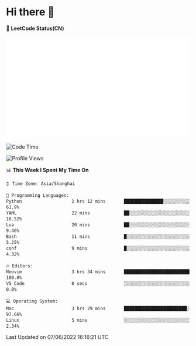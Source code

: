 # Hi there 👋

📝 **LeetCode Status(CN)**

![wsmbsbbz's LeetCode status](https://github.com/wsmbsbbz/wsmbsbbz/blob/main/status.svg)

<!--
**wsmbsbbz/wsmbsbbz** is a ✨ _special_ ✨ repository because its `README.md` (this file) appears on your GitHub profile.

Here are some ideas to get you started:

- 🔭 I’m currently working on ...
- 🌱 I’m currently learning ...
- 👯 I’m looking to collaborate on ...
- 🤔 I’m looking for help with ...
- 💬 Ask me about ...
- 📫 How to reach me: ...
- 😄 Pronouns: ...
- ⚡ Fun fact: ...
-->
<!--START_SECTION:waka-->
![Code Time](http://img.shields.io/badge/Code%20Time-0%20secs-blue)

![Profile Views](http://img.shields.io/badge/Profile%20Views-8-blue)

📊 **This Week I Spent My Time On** 

```text
⌚︎ Time Zone: Asia/Shanghai

💬 Programming Languages: 
Python                   2 hrs 12 mins       ███████████████░░░░░░░░░░   61.9% 
YAML                     22 mins             ██░░░░░░░░░░░░░░░░░░░░░░░   10.52% 
Lua                      20 mins             ██░░░░░░░░░░░░░░░░░░░░░░░   9.46% 
Bash                     11 mins             █░░░░░░░░░░░░░░░░░░░░░░░░   5.25% 
conf                     9 mins              █░░░░░░░░░░░░░░░░░░░░░░░░   4.32%

🔥 Editors: 
Neovim                   3 hrs 34 mins       █████████████████████████   100.0% 
VS Code                  0 secs              ░░░░░░░░░░░░░░░░░░░░░░░░░   0.0%

💻 Operating System: 
Mac                      3 hrs 29 mins       ████████████████████████░   97.66% 
Linux                    5 mins              ░░░░░░░░░░░░░░░░░░░░░░░░░   2.34%

```


 Last Updated on 07/06/2022 16:16:21 UTC
<!--END_SECTION:waka-->
